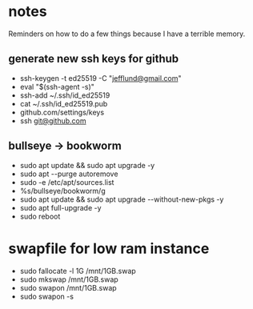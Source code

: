 # notes

Reminders on how to do a few things because I have a terrible memory.

## generate new ssh keys for github

* ssh-keygen -t ed25519 -C "jefflund@gmail.com"
* eval "$(ssh-agent -s)"
* ssh-add ~/.ssh/id_ed25519
* cat ~/.ssh/id_ed25519.pub
* github.com/settings/keys
* ssh git@github.com

## bullseye -> bookworm

* sudo apt update && sudo apt upgrade -y
* sudo apt --purge autoremove
* sudo -e /etc/apt/sources.list
* %s/bullseye/bookworm/g
* sudo apt update && sudo apt upgrade --without-new-pkgs -y
* sudo apt full-upgrade -y
* sudo reboot

# swapfile for low ram instance

* sudo fallocate -l 1G /mnt/1GB.swap
* sudo mkswap /mnt/1GB.swap
* sudo swapon /mnt/1GB.swap
* sudo swapon -s
